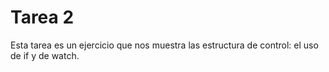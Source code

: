 # Tarea 2
Esta tarea es un ejercicio que nos muestra las estructura de control: el uso de if y de watch.

